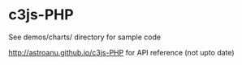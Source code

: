 # c3js-PHP

See demos/charts/ directory for sample code

http://astroanu.github.io/c3js-PHP for API reference (not upto date)
